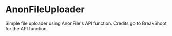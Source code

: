 # AnonFileUploader
Simple file uploader using AnonFile's API function. Credits go to BreakShoot for the API function.
